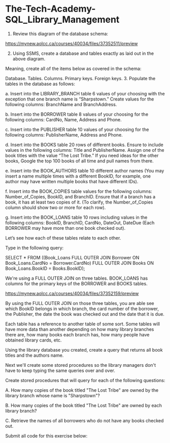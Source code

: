 # The-Tech-Academy-SQL_Library_Management

1. Review this diagram of the database schema:

https://mynew.aolcc.ca/courses/40034/files/37352511/preview

2. Using SSMS, create a database and tables exactly as laid out in the above diagram.

Meaning, create all of the items below as covered in the schema:

Database.
Tables.
Columns.
Primary keys.
Foreign keys.
3. Populate the tables in the database as follows:

a. Insert into the LIBRARY_BRANCH table 6 values of your choosing with the exception that one branch name is “Sharpstown.” Create values for the following columns: BranchName and BranchAddress.

b. Insert into the BORROWER table 8 values of your choosing for the following columns: CardNo, Name, Address and Phone.

c. Insert into the PUBLISHER table 10 values of your choosing for the following columns: PublisherName, Address and Phone.

d. Insert into the BOOKS table 20 rows of different books. Ensure to include values in the following columns: Title and PublisherName. Assign one of the book titles with the value “The Lost Tribe.” If you need ideas for the other books, Google the top 100 books of all time and pull names from there.

e. Insert into the BOOK_AUTHORS table 10 different author names (You may insert a name multiple times with a different BookID, for example, one author may have written multiple books that have different IDs).

f. Insert into the BOOK_COPIES table values for the following columns: Number_of_Copies, BookID, and BranchID. Ensure that if a branch has a book, it has at least two copies of it. (To clarify, the Number_of_Copies column should show two or more for each row).

g. Insert into the BOOK_LOANS table 10 rows including values in the following columns: BookID, BranchID, CardNo, DateOut, DateDue (Each BORROWER may have more than one book checked out).

Let’s see how each of these tables relate to each other.

Type in the following query:

SELECT * FROM ((Book_Loans FULL OUTER JOIN Borrower ON Book_Loans.CardNo = Borrower.CardNo) FULL OUTER JOIN Books ON Book_Loans.BookID = Books.BookID);

We're using a FULL OUTER JOIN on three tables. BOOK_LOANS has columns for the primary keys of the BORROWER and BOOKS tables.

https://mynew.aolcc.ca/courses/40034/files/37352159/preview

By using the FULL OUTER JOIN on those three tables, you are able see which BookID belongs in which branch, the card number of the borrower, the Publisher, the date the book was checked out and the date that it is due.

Each table has a reference to another table of some sort. Some tables will have more data than another depending on how many library branches there are, how many books each branch has, how many people have obtained library cards, etc.

Using the library database you created, create a query that returns all book titles and the authors name.

Next we'll create some stored procedures so the library managers don't have to keep typing the same queries over and over.

Create stored procedures that will query for each of the following questions: 

A. How many copies of the book titled "The Lost Tribe" are owned by the library branch whose name is "Sharpstown"?

B. How many copies of the book titled "The Lost Tribe" are owned by each library branch?

C. Retrieve the names of all borrowers who do not have any books checked out.

Submit all code for this exercise below:
